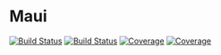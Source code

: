 # Maui

[![Build Status](https://travis-ci.com/NickLucido/Maui.jl.svg?branch=master)](https://travis-ci.com/NickLucido/Maui.jl)
[![Build Status](https://ci.appveyor.com/api/projects/status/github/NickLucido/Maui.jl?svg=true)](https://ci.appveyor.com/project/NickLucido/Maui-jl)
[![Coverage](https://codecov.io/gh/NickLucido/Maui.jl/branch/master/graph/badge.svg)](https://codecov.io/gh/NickLucido/Maui.jl)
[![Coverage](https://coveralls.io/repos/github/NickLucido/Maui.jl/badge.svg?branch=master)](https://coveralls.io/github/NickLucido/Maui.jl?branch=master)
